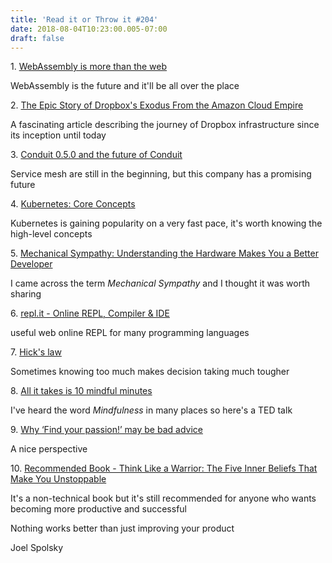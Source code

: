 ```yaml
---
title: 'Read it or Throw it #204'
date: 2018-08-04T10:23:00.005-07:00
draft: false
---
```


1. [WebAssembly is more than the web](https://words.steveklabnik.com/webassembly-is-more-than-just-the-web)

WebAssembly is the future and it'll be all over the place

  

2. [The Epic Story of Dropbox's Exodus From the Amazon Cloud Empire](https://www.wired.com/2016/03/epic-story-dropboxs-exodus-amazon-cloud-empire/)

A fascinating article describing the journey of Dropbox infrastructure since its inception until today

  

3. [Conduit 0.5.0 and the future of Conduit](https://blog.conduit.io/2018/07/06/conduit-0-5-and-the-future/)

Service mesh are still in the beginning, but this company has a promising future 

  

4. [Kubernetes: Core Concepts](https://medium.com/yld-engineering-blog/kubernetes-core-concepts-324ea7028c29) 

Kubernetes is gaining popularity on a very fast pace, it's worth knowing the high-level concepts

  

5. [Mechanical Sympathy: Understanding the Hardware Makes You a Better Developer](https://dzone.com/articles/mechanical-sympathy)

I came across the term _Mechanical Sympathy_ and I thought it was worth sharing

  

6. [repl.it - Online REPL, Compiler & IDE](https://repl.it/)

useful web online REPL for many programming languages

  

7. [Hick's law](https://en.wikipedia.org/wiki/Hick's_law)

Sometimes knowing too much makes decision taking much tougher

  

8. [All it takes is 10 mindful minutes](https://www.youtube.com/watch?v=qzR62JJCMBQ)

I've heard the word _Mindfulness_ in many places so here's a TED talk 

  

9. [Why ‘Find your passion!’ may be bad advice](https://news.stanford.edu/2018/06/18/find-passion-may-bad-advice/)

A nice perspective  

  

10. [Recommended Book - Think Like a Warrior: The Five Inner Beliefs That Make You Unstoppable](https://www.amazon.com/Think-Like-Warrior-Beliefs-Unstoppable-ebook/dp/B01F5MCOF6/)

It's a non-technical book but it's still recommended for anyone who wants becoming more productive and successful

  

  

Nothing works better than just improving your product

Joel Spolsky